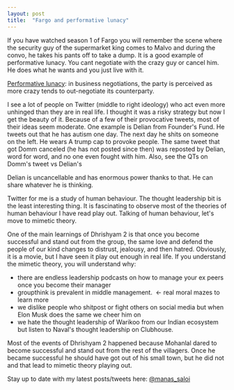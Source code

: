 ```yaml
---
layout: post
title:  "Fargo and performative lunacy"
---
```


If you have watched season 1 of Fargo you will remember the scene where the security guy of the supermarket king comes to Malvo and during the convo, he takes his pants off to take a dump. It is a good example of performative lunacy. You cant negotiate with the crazy guy or cancel him. He does what he wants and you just live with it.

[Performative lunacy](https://twitter.com/GeoffLewisOrg/status/1265018990817980419): in business negotiations, the party is perceived as more crazy tends to out-negotiate its counterparty.

I see a lot of people on Twitter (middle to right ideology) who act even more unhinged than they are in real life. I thought it was a risky strategy but now I get the beauty of it. Because of a few of their provocative tweets, most of their ideas seem moderate. One example is Delian from Founder's Fund. He tweets out that he has autism one day. The next day he shits on someone on the left. He wears A trump cap to provoke people. The same tweet that got Domm canceled (he has not posted since then) was reposted by Delian, word for word, and no one even fought with him. Also, see the QTs on Domm's tweet vs Delian's

Delian is uncancellable and has enormous power thanks to that. He can share whatever he is thinking.

Twitter for me is a study of human behaviour. The thought leadership bit is the least interesting thing. It is fascinating to observe most of the theories of human behaviour I have read play out. Talking of human behaviour, let's move to mimetic theory.

One of the main learnings of Dhrishyam 2 is that once you become successful and stand out from the group, the same love and defend the people of our kind changes to distrust, jealousy, and then hatred. Obviously, it is a movie, but I have seen it play out enough in real life. If you understand the mimetic theory, you will understand why:
  -  there are endless leadership podcasts on how to manage your ex peers once you become their manager
  -  groupthink is prevalent in middle management.  <- real moral mazes to learn more
  -  we dislike people who shitpost or fight others on social media but when Elon Musk does the same we cheer him on
  -  we hate the thought leadership of Warikoo from our Indian ecosystem but listen to Naval's thought leadership on Clubhouse.

Most of the events of Dhrishyam 2 happened because Mohanlal dared to become successful and stand out from the rest of the villagers. Once he became successful he should have got out of his small town, but he did not and that lead to mimetic theory playing out.

Stay up to date with my latest posts/tweets here: [@manas_saloi](http://twitter.com/manas_saloi)
